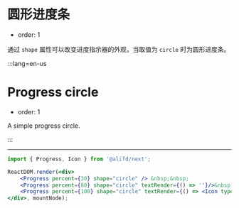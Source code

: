 # 圆形进度条

- order: 1

通过 `shape` 属性可以改变进度指示器的外观，当取值为 `circle` 时为圆形进度条。

:::lang=en-us
# Progress circle

- order: 1

A simple progress circle.

:::

---

````jsx
import { Progress, Icon } from '@alifd/next';

ReactDOM.render(<div>
    <Progress percent={30} shape="circle" /> &nbsp;&nbsp;
    <Progress percent={80} shape="circle" textRender={() => ''}/>&nbsp;&nbsp;
    <Progress percent={100} shape="circle" textRender={() => <Icon type="select" size="xl" />} />
</div>, mountNode);
````

